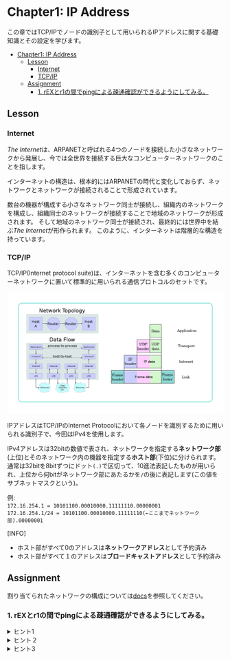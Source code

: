 # Chapter1: IP Address

この章ではTCP/IPでノードの識別子として用いられるIPアドレスに関する基礎知識とその設定を学びます。

- [Chapter1: IP Address](#chapter1-ip-address)
	- [Lesson](#lesson)
		- [Internet](#internet)
		- [TCP/IP](#tcpip)
	- [Assignment](#assignment)
		- [1. rEXとr1の間でpingによる疎通確認ができるようにしてみる。](#1-rexとr1の間でpingによる疎通確認ができるようにしてみる)

## Lesson

### Internet

*The Internet*は、ARPANETと呼ばれる4つのノードを接続した小さなネットワークから発展し、今では全世界を接続する巨大なコンピューターネットワークのことを指します。

インターネットの構造は、根本的にはARPANETの時代と変化しておらず、ネットワークとネットワークが接続されることで形成されています。

数台の機器が構成する小さなネットワーク同士が接続し、組織内のネットワークを構成し、組織同士のネットワークが接続することで地域のネットワークが形成されます。
そして地域のネットワーク同士が接続され、最終的には世界中を結ぶ*The Internet*が形作られます。
このように、インターネットは階層的な構造を持っています。

### TCP/IP

TCP/IP(Internet protocol suite)は、インターネットを含む多くのコンピューターネットワークに置いて標準的に用いられる通信プロトコルのセットです。

![TCP/IP(DARPAモデル)](/assets/TCP_IP.png)

IPアドレスはTCP/IPのInternet Protocolにおいて各ノードを識別するために用いられる識別子で、今回はIPv4を使用します。

IPv4アドレスは32bitの数値で表され、ネットワークを指定する**ネットワーク部**(上位)とそのネットワーク内の機器を指定する**ホスト部**(下位)に分けられます。
通常は32bitを8bitずつにドット`(.)`で区切って、10進法表記したものが用いられ、上位から何bitがネットワーク部にあたるかを`/`の後に表記します(この値をサブネットマスクという)。

例:\
`172.16.254.1 = 10101100.00010000.11111110.00000001`\
`172.16.254.1/24 = 10101100.00010000.11111110(←ここまでネットワーク部).00000001`

[INFO]
- ホスト部がすべて0のアドレスは**ネットワークアドレス**として予約済み
- ホスト部がすべて１のアドレスは**ブロードキャストアドレス**として予約済み

## Assignment

割り当てられたネットワークの構成については[docs](/docs/topology.md)を参照してください。

### 1. rEXとr1の間でpingによる疎通確認ができるようにしてみる。

<details>
	<summary>
		ヒント1
	</summary>

	`ping`はICMPを使用したネットワークの診断プログラムです。
	ICMPは「エラー通知」や「制御メッセージ」を転送するためのプロトコルで、IP上で動作します。
	そのため、IP上での通信が行える必要があります。

	直接接続されたNIC同士は互いを認識できますが、初期状態ではIPアドレスが割り振られていないことに注意しましょう。

</details>

<details>
	<summary>
		ヒント２
	</summary>

	最初に決める必要があるのは、rEXのeth10とr1のeth12に割り振るネットワークの範囲です。
	この場合、ネットワークの大きさは`.0/30`で良いでしょう。

</details>

<details>
	<summary>
		ヒント3
	</summary>
	
	「VyOS IPアドレス 設定」などで検索してみると良いでしょう、

</details>
